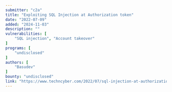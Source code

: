 ```yaml
---
submitter: "c2a"
title: "Exploiting SQL Injection at Authorization token"
date: "2022-07-09"
added: "2024-11-03"
description: ""
vulnerabilities: [
    "SQL injection", "Account takeover"
]
programs: [
    "undisclosed"
]
authors: [
    "Basudev"
]
bounty: "undisclosed"
link: "https://www.techncyber.com/2022/07/sql-injection-at-authorization-token.html"
---
```




